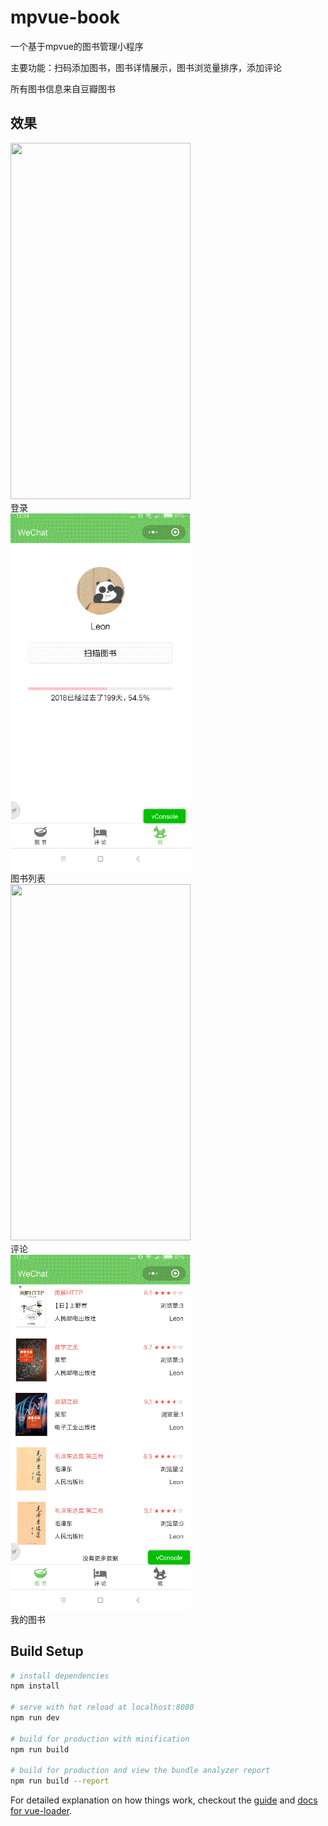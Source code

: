# mpvue-book

一个基于mpvue的图书管理小程序

主要功能：扫码添加图书，图书详情展示，图书浏览量排序，添加评论

所有图书信息来自豆瓣图书
## 效果
<div display="flex">
  <div>
    <img src="https://github.com/dengtao07/mpvue-book/blob/master/gif/%E7%99%BB%E5%BD%95.gif" width="288px" height="570px" >
    <div>登录</div>
  </div>

  <div>
    <img src="https://github.com/dengtao07/mpvue-book/blob/master/gif/%E5%9B%BE%E4%B9%A6%E5%88%97%E8%A1%A8.gif" width="288px" height="570px" >
    <div>图书列表</div>
  </div>
</div>

<div display="flex">
  <div>
    <img src="https://github.com/dengtao07/mpvue-book/blob/master/gif/%E8%AF%84%E8%AE%BA.gif" width="288px" height="570px" >
    <div>评论</div>
  </div>

  <div>
    <img src="https://github.com/dengtao07/mpvue-book/blob/master/gif/%E6%88%91%E7%9A%84%E5%9B%BE%E4%B9%A6.gif" width="288px" height="570px" >
    <div>我的图书</div>
  </div>
</div>

## Build Setup

``` bash
# install dependencies
npm install

# serve with hot reload at localhost:8080
npm run dev

# build for production with minification
npm run build

# build for production and view the bundle analyzer report
npm run build --report
```

For detailed explanation on how things work, checkout the [guide](http://vuejs-templates.github.io/webpack/) and [docs for vue-loader](http://vuejs.github.io/vue-loader).

